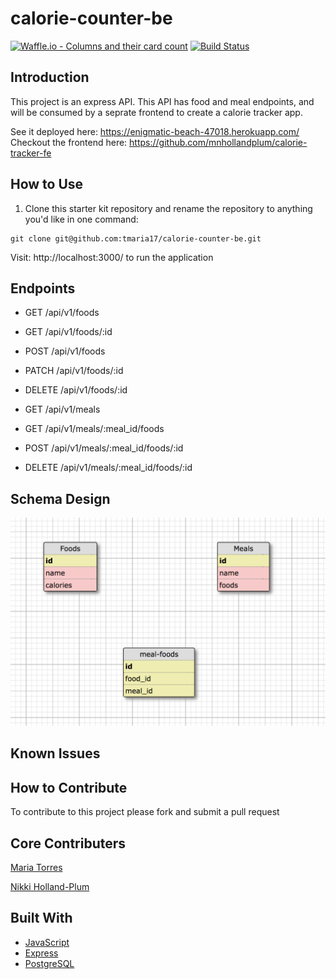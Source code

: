 # calorie-counter-be
[![Waffle.io - Columns and their card count](https://badge.waffle.io/tmaria17/calorie-counter-be.svg?columns=all)](https://waffle.io/tmaria17/calorie-counter-be)
[![Build Status](https://travis-ci.org/tmaria17/calorie-counter-be.svg?branch=master)](https://travis-ci.org/tmaria17/calorie-counter-be)

## Introduction
 This project is an express API. This API has food and meal endpoints, and will be consumed by a seprate frontend to create a calorie tracker app. 
 
See it deployed here: https://enigmatic-beach-47018.herokuapp.com/ <br>
Checkout the frontend here: https://github.com/mnhollandplum/calorie-tracker-fe
## How to Use

1. Clone this starter kit repository and rename the repository to anything you'd like in one command:

  ```shell
  git clone git@github.com:tmaria17/calorie-counter-be.git
  ```
  Visit: http://localhost:3000/ to run the application
  
  ## Endpoints 
  
  * GET /api/v1/foods
  
  * GET /api/v1/foods/:id
  
  * POST /api/v1/foods

  * PATCH /api/v1/foods/:id
  
  * DELETE /api/v1/foods/:id
  
  * GET /api/v1/meals
  
  * GET /api/v1/meals/:meal_id/foods
  
  * POST /api/v1/meals/:meal_id/foods/:id

  * DELETE /api/v1/meals/:meal_id/foods/:id
  
 ## Schema Design

 ![screenshot of schema](https://raw.githubusercontent.com/tmaria17/calorie-counter-be/master/schema.png)

## Known Issues

## How to Contribute 
To contribute to this project please fork and submit a pull request

## Core Contributers 
[Maria Torres](https://github.com/tmaria17)

[Nikki Holland-Plum](https://github.com/mnhollandplum)


## Built With

* [JavaScript](https://www.javascript.com/)
* [Express](https://expressjs.com/)
* [PostgreSQL](https://www.postgresql.org/)

